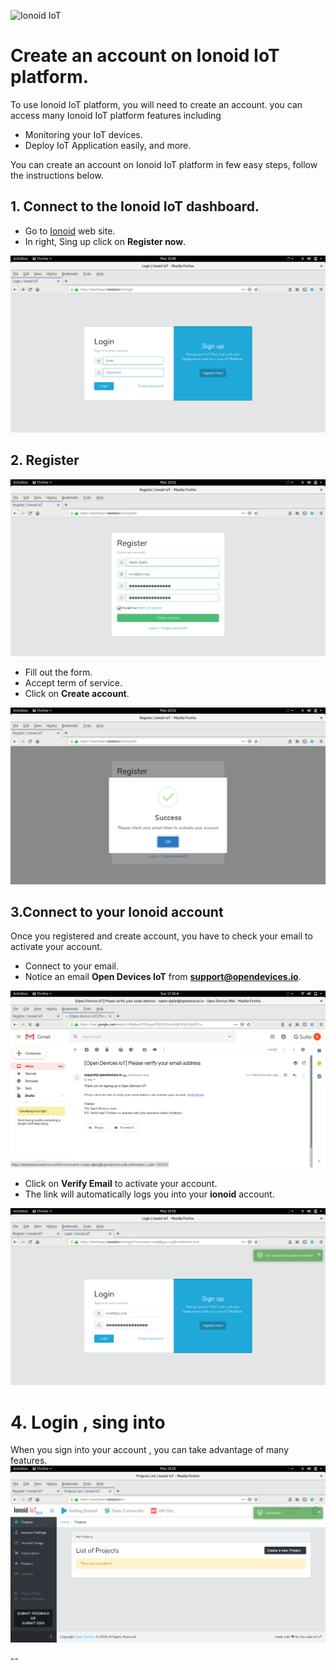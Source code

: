 ![Ionoid IoT](https://github.com/opendevices/iot.apps/blob/master/doc/img/IonoidIoTsmall.png)
# Create an account on Ionoid IoT platform.

To use Ionoid IoT platform, you will need to create an account.
you can access many Ionoid IoT platform features including

- Monitoring your IoT devices.
- Deploy IoT  Application easily, and more.

You can create an account on Ionoid IoT platform in few easy steps, follow the instructions below.

## 1. Connect to the Ionoid  IoT dashboard.

- Go to  [Ionoid](https://dashboard.ionoid.io) web site.
- In right, Sing up click on **Register now**.

![Connect to dashboard](login.png)

## 2. Register
![Register](register.png)
- Fill out the form.
- Accept term of service.
- Click on **Create account**.

![Register Success](registerSuccess.png)

## 3.Connect to your Ionoid account

Once you registered and create account, you have to check your email to activate your account.

- Connect to your email.
- Notice an email **Open Devices IoT** from **support@opendevices.io**.

![Mail link](VerifyEmail.png)
- Click on **Verify Email** to activate your account.
- The link will automatically logs you into your **ionoid** account.

![Account Confirmed](AccountConfirmed.png)

# 4. Login , sing into

When you sign into your account , you can take advantage of many features.
![Connected](Connected.png)

--

